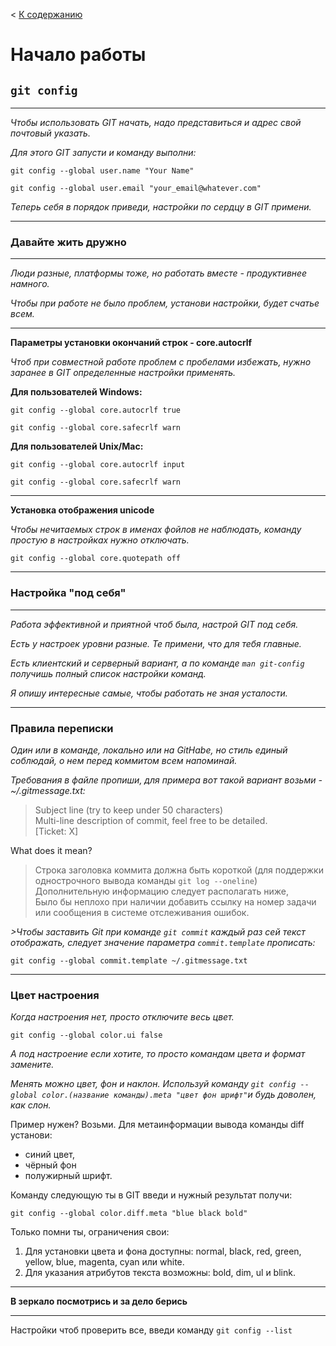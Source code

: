 < [К содержанию](/readme.md)

Начало работы
====

`git config`
--
___

<i>Чтобы использовать GIT начать, надо представиться и адрес свой почтовый указать. 

Для этого GIT запусти и команду выполни: </i>

    git config --global user.name "Your Name"

    git config --global user.email "your_email@whatever.com"

<i>Теперь себя в порядок приведи, настройки по сердцу в GIT примени.</i>

***

### **Давайте жить дружно**

____

<i> Люди разные, платформы тоже, но работать вместе - продуктивнее намного.

Чтобы при работе не было проблем, установи настройки, будет счатье всем. </i>

***
<b>Параметры установки окончаний строк - core.autocrlf </b> 

<i> Чтоб при совместной работе проблем с пробелами избежать, нужно заранее в GIT определенные настройки применять. </i>

<b>Для пользователей Windows:</b>

    git config --global core.autocrlf true

    git config --global core.safecrlf warn

<strong> Для пользователей Unix/Mac:</strong>

    git config --global core.autocrlf input

    git config --global core.safecrlf warn

*** 

<b> Установка отображения unicode </b>


<i>Чтобы нечитаемых строк в именах фойлов не наблюдать, команду простую в настройках нужно отключать. </i> 

    git config --global core.quotepath off

***

### <b>Настройка "под себя"</b>
______________

<i> Работа эффективной и приятной чтоб была, настрой GIT под себя. 

Есть у настроек уровни разные. Те примени, что для тебя главные. 

Есть клиентский и серверный вариант, а по команде `man git-config` получишь полный список настройки команд.

Я опишу интересные самые, чтобы работать не зная усталости.</i>
____

### <b>Правила переписки</b>

<i>Один или в команде, локально или на GitHabe, но стиль единый соблюдай, о нем перед коммитом всем напоминай.  

Требования в файле пропиши, для примера вот такой вариант возьми - ~/.gitmessage.txt:</i>

> Subject line (try to keep under 50 characters) <br>
> Multi-line description of commit, feel free to be detailed.<br>
>[Ticket: X]

What does it mean? 

> Cтрока заголовка коммита должна быть короткой (для поддержки однострочного вывода команды `git log --oneline`)<br>
>Дополнительную информацию  следует располагать ниже,<br>
>Было бы неплохо при наличии добавить ссылку на номер задачи или сообщения в системе отслеживания ошибок.

<i>>Чтобы заставить Git при команде `git commit` каждый раз сей текст отображать, следует значение параметра `commit.template` прописать:</i>

    git config --global commit.template ~/.gitmessage.txt

______

### <b>Цвет настроения</b>

<i>Когда настроения нет, просто отключите весь цвет. </i>

    git config --global color.ui false

<i>А под настроение если хотите, то просто командам цвета и формат замените.

Менять можно цвет, фон и наклон. Используй команду `git config --global color.(название команды).meta "цвет фон шрифт"`и будь доволен, как слон.</i>

Пример нужен? Возьми. Для метаинформации вывода команды diff установи: 
- синий цвет,
- чёрный фон 
- полужирный шрифт.

Команду следующую ты в GIT введи и нужный результат получи:

    git config --global color.diff.meta "blue black bold"

Только помни ты, ограничения свои:

1. Для установки цвета и фона доступны: normal, black, red, green, yellow, blue, magenta, cyan или white. 
2. Для указания атрибутов текста возможны: bold, dim, ul и blink.

***
<b>В зеркало посмотрись и за дело берись</b>

______

Настройки чтоб проверить все, введи команду  `git config --list`
